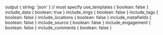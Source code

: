 output { string: 'json' } // must specify
use_templates { boolean: false }
include_data { boolean: true }
include_imgs { boolean: false }
include_tags { boolean: false }
include_locations { boolean: false }
include_metafields { boolean: false }
include_source { boolean: false }
include_engagement { boolean: false }
include_comments { boolean: false }